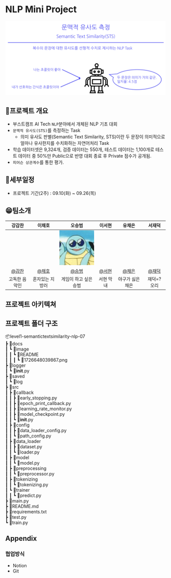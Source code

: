 # NLP Mini Project

![1726648039867](./docs/image/README/1726648039867.png)

## 📕프로젝트 개요

* 부스트캠프 AI Tech `NLP`분야에서 개체된 NLP 기초 대회
* `문맥적 유사도(STS)`를 측정하는 Task
  * 의미 유사도 판별(Semantic Text Similarity, STS)이란 두 문장이 의미적으로 얼마나 유사한지를 수치화하는 자연어처리 Task
* 학습 데이터셋은 9,324개, 검증 데이터는 550개, 테스트 데이터는 1,100개로 테스트 데이터 중 50%만 Public으로 반영 대회 종료 후 Private 점수가 공개됨.
* `피어슨 상관계수`를 통한 평가.

## 📆세부일정
* 프로젝트 기간(2주) : 09.10(화) ~ 09.26(목)

## 😁팀소개

| 강감찬 | 이채호 | 오승범 | 이서현 | 유채은 | 서재덕 |
| :-: | :-: | :-: | :-: | :-: | :-: |
|||![꼬부기2](./docs/image/README/꼬부기2.png)||||
|[@감찬](https://github.com/gsgh3016)|[@채호](https://github.com/chell9999)|[@승범](https://github.com/Sbeom12)|[@서현](https://github.com/seohyeon0677)|[@채은](https://github.com/canolayoo78)|[@재덕](https://github.com/jduck301)|
|고독한 음악인|혼자있는 지방러|게임이 하고 싶은 승범|서현 막내|야구가 싫은 채은|재덕=? 오리|

## 프로젝트 아키텍쳐

## 프로젝트 폴더 구조
📦level1-semantictextsimilarity-nlp-07  
 ┣ 📂docs  
 ┃ ┗ 📂image  
 ┃ ┃ ┗ 📂README  
 ┃ ┃ ┃ ┗ 📜1726648039867.png  
 ┣ 📂logger  
 ┃ ┗ 📜__init__.py  
 ┣ 📂saved  
 ┃ ┗ 📜log  
 ┣ 📂src  
 ┃ ┣ 📂callback  
 ┃ ┃ ┣ 📜early_stopping.py  
 ┃ ┃ ┣ 📜epoch_print_callback.py  
 ┃ ┃ ┣ 📜learning_rate_monitor.py  
 ┃ ┃ ┣ 📜model_checkpoint.py  
 ┃ ┃ ┗ 📜__init__.py  
 ┃ ┣ 📂config  
 ┃ ┃ ┣ 📜data_loader_config.py  
 ┃ ┃ ┗ 📜path_config.py  
 ┃ ┣ 📂data_loader  
 ┃ ┃ ┣ 📜dataset.py  
 ┃ ┃ ┗ 📜loader.py  
 ┃ ┣ 📂model  
 ┃ ┃ ┗ 📜model.py  
 ┃ ┣ 📂preprocessing  
 ┃ ┃ ┗ 📜preprocessor.py  
 ┃ ┣ 📂tokenizing  
 ┃ ┃ ┗ 📜tokenizing.py  
 ┃ ┗ 📂trainer  
 ┃ ┃ ┗ 📜predict.py  
 ┣ 📜main.py  
 ┣ 📜README.md  
 ┣ 📜requirements.txt  
 ┣ 📜test.py  
 ┗ 📜train.py  

## Appendix

### 협업방식

* Notion
* Git  

### 